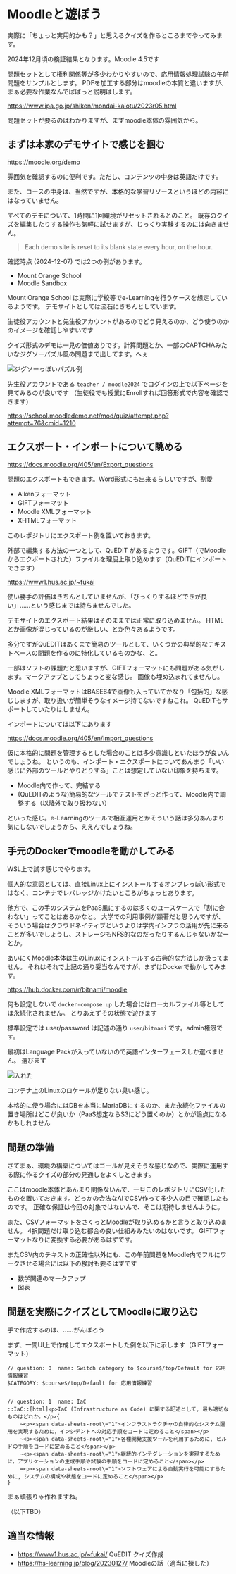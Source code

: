 # Moodleと遊ぼう

実際に「ちょっと実用的かも？」と思えるクイズを作るところまでやってみます。

2024年12月頃の検証結果となります。Moodle 4.5です

問題セットとして権利関係等が多少わかりやすいので、応用情報処理試験の午前問題をサンプルとします。
PDFを加工する部分はmoodleの本質と違いますが、まぁ必要な作業なんでばばっと説明はします。

https://www.ipa.go.jp/shiken/mondai-kaiotu/2023r05.html

問題セットが要るのはわかりますが、まずmoodle本体の雰囲気から。

## まずは本家のデモサイトで感じを掴む

https://moodle.org/demo

雰囲気を確認するのに便利です。ただし、コンテンツの中身は英語だけです。

また、コースの中身は、当然ですが、本格的な学習リソースというほどの内容にはなっていません。

すべてのデモについて、1時間に1回環境がリセットされるとのこと。
既存のクイズを編集したりする操作も気軽に試せますが、じっくり実験するのには向きません。

> Each demo site is reset to its blank state every hour, on the hour. 

確認時点 (2024-12-07) では2つの例があります。

- Mount Orange School
- Moodle Sandbox

Mount Orange School は実際に学校等でe-Learningを行うケースを想定しているようです。
デモサイトとしては流石にきちんとしています。

生徒役アカウントと先生役アカウントがあるのでどう見えるのか、どう使うのかのイメージを確認しやすいです

クイズ形式のデモは一見の価値ありです。計算問題とか、一部のCAPTCHAみたいなジグソーパズル風の問題まで出してます。へぇ

![ジグソーっぽいパズル例](image-1.png)

先生役アカウントである `teacher / moodle2024` でログインの上で以下ページを見てみるのが良いです
（生徒役でも授業にEnrollすれば回答形式で内容を確認できます）

https://school.moodledemo.net/mod/quiz/attempt.php?attempt=76&cmid=1210

## エクスポート・インポートについて眺める

https://docs.moodle.org/405/en/Export_questions

問題のエクスポートもできます。Word形式にも出来るらしいですが、割愛

- Aikenフォーマット
- GIFTフォーマット
- Moodle XMLフォーマット
- XHTMLフォーマット

このレポジトリにエクスポート例を置いておきます。

外部で編集する方法の一つとして、QuEDIT があるようです。GIFT（でMoodleからエクポートされた）ファイルを理屈上取り込めます（QuEDITにインポートできます）

https://www1.hus.ac.jp/~fukai

使い勝手の評価はきちんとしていませんが、「びっくりするほどできが良い」……という感じまでは持ちませんでした。

デモサイトのエクスポート結果はそのままでは正常に取り込めません。
HTMLとか画像が混じっているのが厳しい、とか色々あるようです。

多分ですがQuEDITはあくまで簡易のツールとして、いくつかの典型的なテキストベースの問題を作るのに特化しているものかな、と。

一部はソフトの課題だと思いますが、GIFTフォーマットにも問題がある気がします。マークアップとしてちょっと変な感じ。
画像も埋め込まれてませんし。

Moodle XMLフォーマットはBASE64で画像も入っていてかなり「包括的」な感じしますが、取り扱いが簡単そうなイメージ持てないですねこれ。
QuEDITもサポートしていたりはしません。

インポートについては以下にあります

https://docs.moodle.org/405/en/Import_questions

仮に本格的に問題を管理するとした場合のことは多少意識しといたほうが良いんでしょうね。
というのも、インポート・エクスポートについてあんまり「いい感じに外部のツールとやりとりする」ことは想定していない印象を持ちます。

- Moodle内で作って、完結する
- (QuEDITのような)簡易的なツールでテストをざっと作って、Moodle内で調整する（以降外で取り扱わない）

といった感じ。e-Learningのツールで相互運用とかそういう話は多分あんまり気にしないでしょうから、ええんでしょうね。


## 手元のDockerでmoodleを動かしてみる

WSL上で試す感じでやります。

個人的な意図としては、直接Linux上にインストールするオンプレっぽい形式ではなく、コンテナでレバレッジかけたいところがちょっとあります。

他方で、この手のシステムをPaaS風にするのは多くのユースケースで「割に合わない」ってことはあるかなと。
大学での利用事例が顕著だと思うんですが、そういう場合はクラウドネイティブというよりは学内インフラの活用が先に来ることが多いでしょうし、ストレージもNFS的なのだったりするんじゃないかなーとか。

あいにくMoodle本体は生のLinuxにインストールする古典的な方法しか扱ってません。
それはそれで上記の通り妥当なんですが、まずはDockerで動かしてみます。

https://hub.docker.com/r/bitnami/moodle

何も設定しないで `docker-compose up` した場合にはローカルファイル等としては永続化されません。
とりあえずその状態で遊びます

標準設定では user/password は記述の通り `user`/`bitnami` です。admin権限です。

最初はLanguage Packが入っていないので英語インターフェースしか選べません。
選びます

![入れた](image.png)

コンテナ上のLinuxのロケールが足りない臭い感じ。

本格的に使う場合にはDBを本当にMariaDBにするのか、また永続化ファイルの置き場所はどこが良いか（PaaS想定ならS3にどう置くのか）とかが論点になるかもしれません

## 問題の準備

さてまぁ、環境の構築についてはゴールが見えそうな感じなので、実際に運用する際に作るクイズの部分の見通しをよくしときます。

ここはmoodle本体とあんまり関係ないんで、一旦このレポジトリにCSV化したものを置いておきます。どっかの合法なAIでCSV作って多少人の目で確認したものです。
正確な保証は今回の対象ではないんで、そこは期待しませんように。

また、CSVフォーマットをさくっとMoodleが取り込めるかと言うと取り込めません。
4択問題だけ取り込む都合の良い仕組みみたいのはないです。
GIFTフォーマットなりに変換する必要があるはずです。

またCSV内のテキストの正確性以外にも、この午前問題をMoodle内でフルにワークさせる場合には以下の検討も要るはずです

- 数学関連のマークアップ
- 図表

## 問題を実際にクイズとしてMoodleに取り込む

手で作成するのは、……がんばろう

まず、一問UI上で作成してエクスポートした例を以下に示します（GIFTフォーマット）

```
// question: 0  name: Switch category to $course$/top/Default for 応用情報練習
$CATEGORY: $course$/top/Default for 応用情報練習


// question: 1  name: IaC
::IaC::[html]<p>IaC (Infrastructure as Code) に関する記述として, 最も適切なものはどれか。</p>{
	~<p><span data-sheets-root\="1">インフラストラクチャの自律的なシステム運用を実現するために，インシデントへの対応手順をコードに定めること</span></p>
	~<p><span data-sheets-root\="1">各種開発支援ツールを利用するために, ビルドの手順をコードに定めること</span></p>
	~<p><span data-sheets-root\="1">継続的インテグレーションを実現するために，アプリケーションの生成手順や試験の手順をコードに定めること</span></p>
	=<p><span data-sheets-root\="1">ソフトウェアによる自動実行を可能にするために, システムの構成や状態をコードに定めること</span></p>
}
```

まぁ頑張りゃ作れますね。

（以下TBD）



## 適当な情報

- https://www1.hus.ac.jp/~fukai/ QuEDIT クイズ作成
- https://hs-learning.jp/blog/20230127/ Moodleの話（適当に探した）